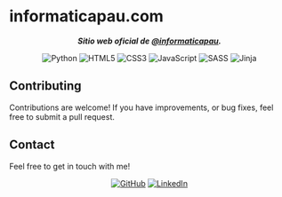 # informaticapau.com

<div align="center">
  
***Sitio web oficial de [@informaticapau](<https://github.com/informaticapau>).***

![Python](https://img.shields.io/badge/Python-black?logo=python&logoColor=white&labelColor=grey&color=%233776AB)
![HTML5](https://img.shields.io/badge/HTML5-black?logo=html5&logoColor=white&labelColor=grey&color=%23E34F26)
![CSS3](https://img.shields.io/badge/CSS_3-white?logo=css3&logoColor=white&labelColor=grey&color=%231572B6)
![JavaScript](https://img.shields.io/badge/JavaScript-white?logo=javascript&logoColor=white&label=%20&labelColor=grey&color=%23F7DF1E)
![SASS](https://img.shields.io/badge/SASS-black?logo=sass&logoColor=white&labelColor=grey&color=%23CC6699)
![Jinja](https://img.shields.io/badge/Jinja-black?logo=jinja&logoColor=white&labelColor=grey&color=%23B41717)

</div>

## Contributing

Contributions are welcome! If you have improvements, or bug fixes, feel free to submit a pull request.

## Contact

Feel free to get in touch with me!

<div align="center">

[![GitHub](https://img.shields.io/badge/GitHub-%23181717?style=for-the-badge&logo=github&logoColor=%23181717&color=white)](<https://github.com/danielfeitopin>)
[![LinkedIn](https://img.shields.io/badge/LinkedIn-white?style=for-the-badge&logo=linkedin&logoColor=white&color=%230A66C2)](<https://www.linkedin.com/in/danielfeitopin/>)

</div>

